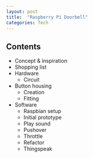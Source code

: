 ```yaml
---
layout: post
title:  "Raspberry Pi Doorbell"
categories: Tech
---
```



Contents
--------

* Concept & inspiration
* Shopping list
* Hardware
  * Circuit
* Button housing
  * Creation
  * Fitting
* Software
  * Raspbian setup
  * Initial prototype
  * Play sound
  * Pushover
  * Throttle
  * Refactor
  * Thingspeak
